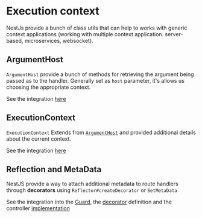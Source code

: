 # Execution context

NestJs provide a bunch of class utils that can help to works with generic context applications (working with multiple context application. server-based, microservices, websocket).

## ArgumentHost

`ArgumentHost` provide a bunch of methods for retrieving the argument being passed as to the handler.
Generally set as `host` parameter, it's allows us choosing the appropriate context.

See the integration [here](./execution-context.filter.ts#L11)

## ExecutionContext

`ExecutionContext` Extends from [`ArgumentHost`](#argumenthost) and provided additional details about the current context.

See the integration [here](./execution-context.guard.ts#L7)

## Reflection and MetaData

NestJS provide a way to attach additional metadata to route handlers through **decorators** using `Reflector#createDecorator` or `SetMetaData`

See the integration into the [Guard](./execution-context.guard.ts#L12), the [decorator](./execution-context.decorator.ts) definition and the controller [implementation](./execution-context.controller.ts#L7)
